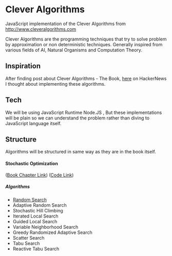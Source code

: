 # Clever Algorithms
JavaScript implementation of the Clever Algorithms from http://www.cleveralgorithms.com

Clever Algorithms are the programming techniques that try to solve problem by approximation or non deterministic techniques. Generally inspired from various fields of AI, Natural Organisms and Computation Theory.

## Inspiration
After finding post about Clever Algorithms - The Book, [here](https://news.ycombinator.com/item?id=11665878) on HackerNews I thought about implementing these algorithms.

## Tech
We will be using JavaScript Runtime Node.JS , But these implementations will be plain so we can understand the problem rather than diving to JavaScript language itself.

## Structure
Algorithms will be structured in same way as they are in the book itself.

#### Stochastic Optimization

([Book Chapter Link](http://cleveralgorithms.com/nature-inspired/stochastic.html))
([Code Link](https://github.com/sushantdhiman/clever-algorithms/algos/stochastic))

##### Algorithms
* [Random Search](https://github.com/sushantdhiman/clever-algorithms/algos/stochastic/random-search)
* Adaptive Random Search
* Stochastic Hill Climbing
* Iterated Local Search
* Guided Local Search
* Variable Neighborhood Search
* Greedy Randomized Adaptive Search
* Scatter Search
* Tabu Search
* Reactive Tabu Search

